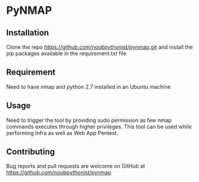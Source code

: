 # PyNMAP

## Installation

Clone the repo 
https://github.com/noobpythonist/pynmap.git
and install the pip packages available in the requirement.txt file

## Requirement

Need to have nmap and python 2.7 installed in an Ubuntu machine

## Usage

Need to trigger the tool by providing sudo permission as few nmap commands executes through higher privileges.
This tool can be used while performing Infra as well as Web App Pentest.

## Contributing

Bug reports and pull requests are welcome on GitHub at https://github.com/noobpythonist/pynmap

